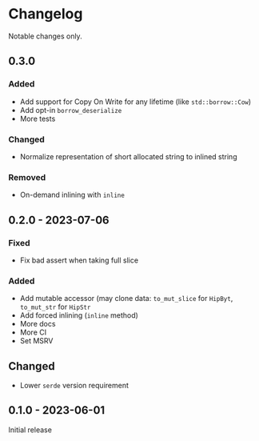 # Changelog

Notable changes only.

## 0.3.0

### Added

- Add support for Copy On Write for any lifetime (like `std::borrow::Cow`)
- Add opt-in `borrow_deserialize`
- More tests

### Changed

- Normalize representation of short allocated string to inlined string

### Removed

- On-demand inlining with `inline`

## 0.2.0 - 2023-07-06

### Fixed

- Fix bad assert when taking full slice

### Added

- Add mutable accessor (may clone data: `to_mut_slice` for `HipByt`, `to_mut_str` for `HipStr`
- Add forced inlining (`inline` method)
- More docs
- More CI
- Set MSRV

## Changed

- Lower `serde` version requirement

## 0.1.0 - 2023-06-01

Initial release
